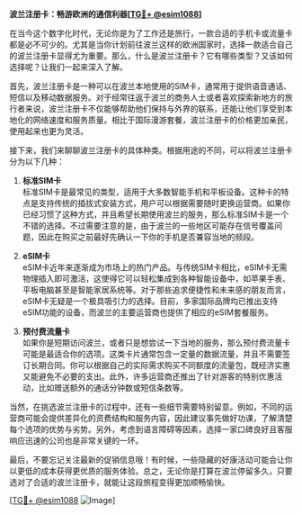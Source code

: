 **波兰注册卡：畅游欧洲的通信利器[[TG💪+ @esim1088](https://t.me/s/esim1088)]**

在当今这个数字化时代，无论你是为了工作还是旅行，一款合适的手机卡或流量卡都是必不可少的。尤其是当你计划前往波兰这样的欧洲国家时，选择一款适合自己的波兰注册卡显得尤为重要。那么，什么是波兰注册卡？它有哪些类型？又该如何选择呢？让我们一起来深入了解。

首先，波兰注册卡是一种可以在波兰本地使用的SIM卡，通常用于提供语音通话、短信以及移动数据服务。对于经常往返于波兰的商务人士或者喜欢探索新地方的旅行者来说，波兰注册卡不仅能够帮助他们保持与外界的联系，还能让他们享受到本地化的网络速度和服务质量。相比于国际漫游套餐，波兰注册卡的价格更加亲民，使用起来也更为灵活。

接下来，我们来聊聊波兰注册卡的具体种类。根据用途的不同，可以将波兰注册卡分为以下几种：

1. **标准SIM卡**  
   标准SIM卡是最常见的类型，适用于大多数智能手机和平板设备。这种卡的特点是支持传统的插拔式安装方式，用户可以根据需要随时更换运营商。如果你已经习惯了这种方式，并且希望长期使用波兰的服务，那么标准SIM卡是一个不错的选择。不过需要注意的是，由于波兰的一些地区可能存在信号覆盖问题，因此在购买之前最好先确认一下你的手机是否兼容当地的频段。

2. **eSIM卡**  
   eSIM卡近年来逐渐成为市场上的热门产品。与传统SIM卡相比，eSIM卡无需物理插入即可激活，这使得它可以轻松集成到各种智能设备中，如苹果手表、平板电脑甚至是智能家居系统等。对于那些追求便捷性和未来感的朋友而言，eSIM卡无疑是一个极具吸引力的选择。目前，多家国际品牌均已推出支持eSIM功能的设备，而波兰的主要运营商也提供了相应的eSIM套餐服务。

3. **预付费流量卡**  
   如果你是短期访问波兰，或者只是想尝试一下当地的服务，那么预付费流量卡可能是最适合你的选项。这类卡片通常包含一定量的数据流量，并且不需要签订长期合同。你可以根据自己的实际需求购买不同额度的流量包，既经济实惠又能避免不必要的支出。此外，许多运营商还推出了针对游客的特别优惠活动，比如赠送额外的通话分钟数或短信条数等。

当然，在挑选波兰注册卡的过程中，还有一些细节需要特别留意。例如，不同的运营商可能会提供差异化的资费结构和服务内容，因此建议事先做好功课，了解清楚每个选项的优势与劣势。另外，考虑到语言障碍等因素，选择一家口碑良好且客服响应迅速的公司也是非常关键的一环。

最后，不要忘记关注最新的促销信息哦！有时候，一些隐藏的好康活动可能会让你以更低的成本获得更优质的服务体验。总之，无论你是打算在波兰停留多久，只要选对了合适的波兰注册卡，就能让这段旅程变得更加顺畅愉快。

[[TG💪+ @esim1088](https://t.me/s/esim1088) ![Image](https://i.postimg.cc/4NQfJmqS/Snipaste-2025-05-13-00-14-12.png)]
